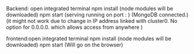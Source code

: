 Backend: open integrated terminal
npm install (node modules will be downloaded)
npm start
(serving running on port : )
(MongoDB connected.)
(it might not work due to change in IP address linked with cluster0. No option for 0.0.0.0. which allows access from anywhere )

frontend:open integrated terminal
npm install  (node modules will be downloaded)
npm start 
(Will go on the browser)
